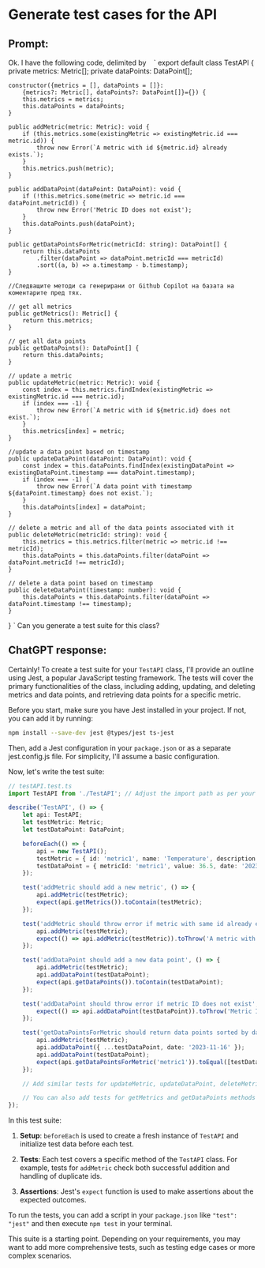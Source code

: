 # Generate test cases for the API

## Prompt:
Ok. I have the following code, delimited by ` `
`
export default class TestAPI {
    private metrics: Metric[];
    private dataPoints: DataPoint[];

    constructor({metrics = [], dataPoints = []}:
        {metrics?: Metric[], dataPoints?: DataPoint[]}={}) {
        this.metrics = metrics;
        this.dataPoints = dataPoints;
    }

    public addMetric(metric: Metric): void {
        if (this.metrics.some(existingMetric => existingMetric.id === metric.id)) {
            throw new Error(`A metric with id ${metric.id} already exists.`);
        }
        this.metrics.push(metric);
    }

    public addDataPoint(dataPoint: DataPoint): void {
        if (!this.metrics.some(metric => metric.id === dataPoint.metricId)) {
            throw new Error('Metric ID does not exist');
        }
        this.dataPoints.push(dataPoint);
    }

    public getDataPointsForMetric(metricId: string): DataPoint[] {
        return this.dataPoints
            .filter(dataPoint => dataPoint.metricId === metricId)
            .sort((a, b) => a.timestamp - b.timestamp);
    }

    //Следващите методи са генерирани от Github Copilot на базата на коментарите пред тях.

    // get all metrics
    public getMetrics(): Metric[] {
        return this.metrics;
    }

    // get all data points
    public getDataPoints(): DataPoint[] {
        return this.dataPoints;
    }

    // update a metric
    public updateMetric(metric: Metric): void {
        const index = this.metrics.findIndex(existingMetric => existingMetric.id === metric.id);
        if (index === -1) {
            throw new Error(`A metric with id ${metric.id} does not exist.`);
        }
        this.metrics[index] = metric;
    }

    //update a data point based on timestamp
    public updateDataPoint(dataPoint: DataPoint): void {
        const index = this.dataPoints.findIndex(existingDataPoint => existingDataPoint.timestamp === dataPoint.timestamp);
        if (index === -1) {
            throw new Error(`A data point with timestamp ${dataPoint.timestamp} does not exist.`);
        }
        this.dataPoints[index] = dataPoint;
    }

    // delete a metric and all of the data points associated with it
    public deleteMetric(metricId: string): void {
        this.metrics = this.metrics.filter(metric => metric.id !== metricId);
        this.dataPoints = this.dataPoints.filter(dataPoint => dataPoint.metricId !== metricId);
    }

    // delete a data point based on timestamp
    public deleteDataPoint(timestamp: number): void {
        this.dataPoints = this.dataPoints.filter(dataPoint => dataPoint.timestamp !== timestamp);
    }
}
`
Can you generate a test suite for this class?

## ChatGPT response:

Certainly! To create a test suite for your `TestAPI` class, I'll provide an outline using Jest, a popular JavaScript testing framework. The tests will cover the primary functionalities of the class, including adding, updating, and deleting metrics and data points, and retrieving data points for a specific metric.

Before you start, make sure you have Jest installed in your project. If not, you can add it by running:

```bash
npm install --save-dev jest @types/jest ts-jest
```

Then, add a Jest configuration in your `package.json` or as a separate jest.config.js file. For simplicity, I'll assume a basic configuration.

Now, let's write the test suite:

```typescript
// testAPI.test.ts
import TestAPI from './TestAPI'; // Adjust the import path as per your project structure

describe('TestAPI', () => {
    let api: TestAPI;
    let testMetric: Metric;
    let testDataPoint: DataPoint;

    beforeEach(() => {
        api = new TestAPI();
        testMetric = { id: 'metric1', name: 'Temperature', description: 'Measures temperature', unit: 'Celsius', preferredValue: null, referenceRange: null };
        testDataPoint = { metricId: 'metric1', value: 36.5, date: '2023-11-15', comment: null };
    });

    test('addMetric should add a new metric', () => {
        api.addMetric(testMetric);
        expect(api.getMetrics()).toContain(testMetric);
    });

    test('addMetric should throw error if metric with same id already exists', () => {
        api.addMetric(testMetric);
        expect(() => api.addMetric(testMetric)).toThrow('A metric with id metric1 already exists.');
    });

    test('addDataPoint should add a new data point', () => {
        api.addMetric(testMetric);
        api.addDataPoint(testDataPoint);
        expect(api.getDataPoints()).toContain(testDataPoint);
    });

    test('addDataPoint should throw error if metric ID does not exist', () => {
        expect(() => api.addDataPoint(testDataPoint)).toThrow('Metric ID does not exist');
    });

    test('getDataPointsForMetric should return data points sorted by date', () => {
        api.addMetric(testMetric);
        api.addDataPoint({ ...testDataPoint, date: '2023-11-16' });
        api.addDataPoint(testDataPoint);
        expect(api.getDataPointsForMetric('metric1')).toEqual([testDataPoint, { ...testDataPoint, date: '2023-11-16' }]);
    });

    // Add similar tests for updateMetric, updateDataPoint, deleteMetric, and deleteDataPoint

    // You can also add tests for getMetrics and getDataPoints methods if needed
});

```

In this test suite:

1. **Setup**: `beforeEach` is used to create a fresh instance of `TestAPI` and initialize test data before each test.

2. **Tests**: Each test covers a specific method of the `TestAPI` class. For example, tests for `addMetric` check both successful addition and handling of duplicate ids.

3. **Assertions**: Jest's `expect` function is used to make assertions about the expected outcomes.

To run the tests, you can add a script in your `package.json` like `"test": "jest"` and then execute `npm test` in your terminal.

This suite is a starting point. Depending on your requirements, you may want to add more comprehensive tests, such as testing edge cases or more complex scenarios.